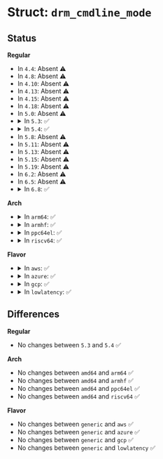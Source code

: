 # Struct: <code>drm_cmdline_mode</code>

## Status
<b>Regular</b>
<ul>
<li>
In <code>4.4</code>: Absent ⚠️
</li>
<li>
In <code>4.8</code>: Absent ⚠️
</li>
<li>
In <code>4.10</code>: Absent ⚠️
</li>
<li>
In <code>4.13</code>: Absent ⚠️
</li>
<li>
In <code>4.15</code>: Absent ⚠️
</li>
<li>
In <code>4.18</code>: Absent ⚠️
</li>
<li>
In <code>5.0</code>: Absent ⚠️
</li>
<li>
<details>
<summary>In <code>5.3</code>: ✅</summary>

```c
struct drm_cmdline_mode {
    char name[32];
    bool specified;
    bool refresh_specified;
    bool bpp_specified;
    int xres;
    int yres;
    int bpp;
    int refresh;
    bool rb;
    bool interlace;
    bool cvt;
    bool margins;
    enum drm_connector_force force;
    unsigned int rotation_reflection;
    struct drm_connector_tv_margins tv_margins;
};
```
</details>
</li>
<li>
<details>
<summary>In <code>5.4</code>: ✅</summary>

```c
struct drm_cmdline_mode {
    char name[32];
    bool specified;
    bool refresh_specified;
    bool bpp_specified;
    int xres;
    int yres;
    int bpp;
    int refresh;
    bool rb;
    bool interlace;
    bool cvt;
    bool margins;
    enum drm_connector_force force;
    unsigned int rotation_reflection;
    struct drm_connector_tv_margins tv_margins;
};
```
</details>
</li>
<li>
In <code>5.8</code>: Absent ⚠️
</li>
<li>
In <code>5.11</code>: Absent ⚠️
</li>
<li>
In <code>5.13</code>: Absent ⚠️
</li>
<li>
In <code>5.15</code>: Absent ⚠️
</li>
<li>
In <code>5.19</code>: Absent ⚠️
</li>
<li>
In <code>6.2</code>: Absent ⚠️
</li>
<li>
In <code>6.5</code>: Absent ⚠️
</li>
<li>
<details>
<summary>In <code>6.8</code>: ✅</summary>

```c
struct drm_cmdline_mode {
    char name[32];
    bool specified;
    bool refresh_specified;
    bool bpp_specified;
    unsigned int pixel_clock;
    int xres;
    int yres;
    int bpp;
    int refresh;
    bool rb;
    bool interlace;
    bool cvt;
    bool margins;
    enum drm_connector_force force;
    unsigned int rotation_reflection;
    enum drm_panel_orientation panel_orientation;
    struct drm_connector_tv_margins tv_margins;
    enum drm_connector_tv_mode tv_mode;
    bool tv_mode_specified;
};
```
</details>
</li>
</ul>
<b>Arch</b>
<ul>
<li>
<details>
<summary>In <code>arm64</code>: ✅</summary>

```c
struct drm_cmdline_mode {
    char name[32];
    bool specified;
    bool refresh_specified;
    bool bpp_specified;
    int xres;
    int yres;
    int bpp;
    int refresh;
    bool rb;
    bool interlace;
    bool cvt;
    bool margins;
    enum drm_connector_force force;
    unsigned int rotation_reflection;
    struct drm_connector_tv_margins tv_margins;
};
```
</details>
</li>
<li>
<details>
<summary>In <code>armhf</code>: ✅</summary>

```c
struct drm_cmdline_mode {
    char name[32];
    bool specified;
    bool refresh_specified;
    bool bpp_specified;
    int xres;
    int yres;
    int bpp;
    int refresh;
    bool rb;
    bool interlace;
    bool cvt;
    bool margins;
    enum drm_connector_force force;
    unsigned int rotation_reflection;
    struct drm_connector_tv_margins tv_margins;
};
```
</details>
</li>
<li>
<details>
<summary>In <code>ppc64el</code>: ✅</summary>

```c
struct drm_cmdline_mode {
    char name[32];
    bool specified;
    bool refresh_specified;
    bool bpp_specified;
    int xres;
    int yres;
    int bpp;
    int refresh;
    bool rb;
    bool interlace;
    bool cvt;
    bool margins;
    enum drm_connector_force force;
    unsigned int rotation_reflection;
    struct drm_connector_tv_margins tv_margins;
};
```
</details>
</li>
<li>
<details>
<summary>In <code>riscv64</code>: ✅</summary>

```c
struct drm_cmdline_mode {
    char name[32];
    bool specified;
    bool refresh_specified;
    bool bpp_specified;
    int xres;
    int yres;
    int bpp;
    int refresh;
    bool rb;
    bool interlace;
    bool cvt;
    bool margins;
    enum drm_connector_force force;
    unsigned int rotation_reflection;
    struct drm_connector_tv_margins tv_margins;
};
```
</details>
</li>
</ul>
<b>Flavor</b>
<ul>
<li>
<details>
<summary>In <code>aws</code>: ✅</summary>

```c
struct drm_cmdline_mode {
    char name[32];
    bool specified;
    bool refresh_specified;
    bool bpp_specified;
    int xres;
    int yres;
    int bpp;
    int refresh;
    bool rb;
    bool interlace;
    bool cvt;
    bool margins;
    enum drm_connector_force force;
    unsigned int rotation_reflection;
    struct drm_connector_tv_margins tv_margins;
};
```
</details>
</li>
<li>
<details>
<summary>In <code>azure</code>: ✅</summary>

```c
struct drm_cmdline_mode {
    char name[32];
    bool specified;
    bool refresh_specified;
    bool bpp_specified;
    int xres;
    int yres;
    int bpp;
    int refresh;
    bool rb;
    bool interlace;
    bool cvt;
    bool margins;
    enum drm_connector_force force;
    unsigned int rotation_reflection;
    struct drm_connector_tv_margins tv_margins;
};
```
</details>
</li>
<li>
<details>
<summary>In <code>gcp</code>: ✅</summary>

```c
struct drm_cmdline_mode {
    char name[32];
    bool specified;
    bool refresh_specified;
    bool bpp_specified;
    int xres;
    int yres;
    int bpp;
    int refresh;
    bool rb;
    bool interlace;
    bool cvt;
    bool margins;
    enum drm_connector_force force;
    unsigned int rotation_reflection;
    struct drm_connector_tv_margins tv_margins;
};
```
</details>
</li>
<li>
<details>
<summary>In <code>lowlatency</code>: ✅</summary>

```c
struct drm_cmdline_mode {
    char name[32];
    bool specified;
    bool refresh_specified;
    bool bpp_specified;
    int xres;
    int yres;
    int bpp;
    int refresh;
    bool rb;
    bool interlace;
    bool cvt;
    bool margins;
    enum drm_connector_force force;
    unsigned int rotation_reflection;
    struct drm_connector_tv_margins tv_margins;
};
```
</details>
</li>
</ul>

## Differences
<b>Regular</b>
<ul>
<li>
No changes between <code>5.3</code> and <code>5.4</code> ✅
</li>
</ul>
<b>Arch</b>
<ul>
<li>
No changes between <code>amd64</code> and <code>arm64</code> ✅
</li>
<li>
No changes between <code>amd64</code> and <code>armhf</code> ✅
</li>
<li>
No changes between <code>amd64</code> and <code>ppc64el</code> ✅
</li>
<li>
No changes between <code>amd64</code> and <code>riscv64</code> ✅
</li>
</ul>
<b>Flavor</b>
<ul>
<li>
No changes between <code>generic</code> and <code>aws</code> ✅
</li>
<li>
No changes between <code>generic</code> and <code>azure</code> ✅
</li>
<li>
No changes between <code>generic</code> and <code>gcp</code> ✅
</li>
<li>
No changes between <code>generic</code> and <code>lowlatency</code> ✅
</li>
</ul>
